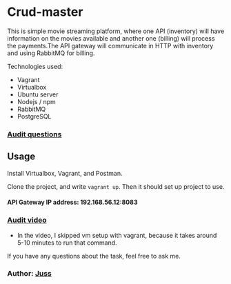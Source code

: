 # Crud-master

 This is simple movie streaming platform, where one API (inventory) will have information on the movies available and another one (billing) will process the payments.The API gateway will communicate in HTTP with inventory and using RabbitMQ for billing.

Technologies used:
- Vagrant
- Virtualbox
- Ubuntu server
- Nodejs / npm
- RabbitMQ
- PostgreSQL

### [Audit questions](https://github.com/01-edu/public/tree/master/subjects/devops/crud-master/audit)  

## Usage
Install Virtualbox, Vagrant, and Postman.

Clone the project, and write `vagrant up`. Then it should set up project to use. 

#### API Gateway IP address: 192.168.56.12:8083

### [Audit video](https://youtu.be/cGk-uWAe7fs)
- In the video, I skipped vm setup with vagrant, because it takes around 5-10 minutes to run that command.

If you have any questions about the task, feel free to ask me. 

### Author: [Juss](https://01.kood.tech/git/juss)